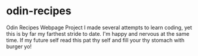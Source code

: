 # odin-recipes
Odin Recipes Webpage Project
I made several attempts to learn coding, yet this is by far my farthest stride to date. I'm happy and nervous at the same time. If my future self read this pat thy self and fill your thy stomach with burger yo!
